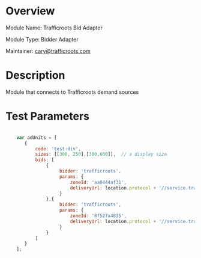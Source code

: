 # Overview

Module Name: Trafficroots Bid Adapter

Module Type: Bidder Adapter

Maintainer: cary@trafficroots.com

# Description

Module that connects to Trafficroots demand sources

# Test Parameters
```javascript

    var adUnits = [
       {
           code: 'test-div',
           sizes: [[300, 250],[300,600]],  // a display size
           bids: [
               {
                    bidder: 'trafficroots',
                    params: {
                        zoneId: 'aa0444af31',
                        deliveryUrl: location.protocol + '//service.trafficroots.com/prebid'
                    }
               },{
                    bidder: 'trafficroots',
                    params: {
                        zoneId: '8f527a4835',
                        deliveryUrl: location.protocol + '//service.trafficroots.com/prebid'
                    }
               }
           ]
       }
    ];
```
